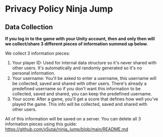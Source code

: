 # Privacy Policy Ninja Jump

## Data Collection

**If you log in to the game with your Unity account, then and only then will we collect/share 3 different pieces of information summed up below.**

We collect 3 information pieces:
1. Your player ID: Used for internal data structure so it's never shared with other users. It's automatically and randomly generated so it's no personal information.
2. Your username: You'll be asked to enter a username, this username will be collected, saved and shared with other users.
                  There's already a predefined username so if you don't want this information to be collected, saved and shared, you can keep the predefined username.
3. Your score: After a game, you'll get a score that defines how well you've played the game.
               This info will be collected, saved and shared with other users. 

All of this information will be saved on a server. You can delete all 3 information pieces using this guide: https://github.com/xSutai/ninja_jump/blob/main/README.md
